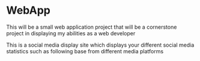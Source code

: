 # WebApp
This will be a small web application project that will be a cornerstone project in displaying my abilities as a web developer

This is a social media display site which displays your different social media statistics such as following base from different media platforms
